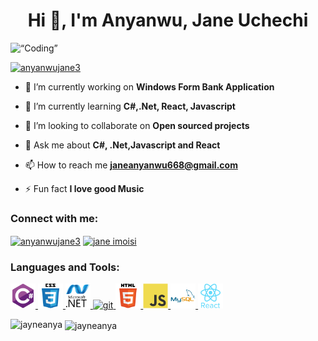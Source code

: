 <h1 align="center">Hi 👋, I'm Anyanwu, Jane Uchechi</h1>
<img align=“right” alt=“Coding” width=“400” src =“https://camo.githubusercontent.com/374987f773148e46b1851b9e3bc4bf71b182562dd002620ef3e4263cb3997130/68747470733a2f2f6d69726f2e6d656469756d2e636f6d2f6d61782f3837352f312a7164415731546a434e353768316c6275757a766368672e676966”/>
<p align="left"> <a href="https://twitter.com/anyanwujane3" target="blank"><img src="https://img.shields.io/twitter/follow/anyanwujane3?logo=twitter&style=for-the-badge" alt="anyanwujane3" /></a> </p>

- 🔭 I’m currently working on **Windows Form Bank Application**

- 🌱 I’m currently learning **C#,.Net, React, Javascript**

- 👯 I’m looking to collaborate on **Open sourced projects**

- 💬 Ask me about **C#, .Net,Javascript and React**

- 📫 How to reach me **janeanyanwu668@gmail.com**

- ⚡ Fun fact **I love good Music**

<h3 align="left">Connect with me:</h3>
<p align="left">
<a href="https://twitter.com/anyanwujane3" target="blank"><img align="center" src="https://raw.githubusercontent.com/rahuldkjain/github-profile-readme-generator/master/src/images/icons/Social/twitter.svg" alt="anyanwujane3" height="30" width="40" /></a>
<a href="https://linkedin.com/in/jane imoisi" target="blank"><img align="center" src="https://raw.githubusercontent.com/rahuldkjain/github-profile-readme-generator/master/src/images/icons/Social/linked-in-alt.svg" alt="jane imoisi" height="30" width="40" /></a>
</p>

<h3 align="left">Languages and Tools:</h3>
<p align="left"> <a href="https://www.w3schools.com/cs/" target="_blank" rel="noreferrer"> <img src="https://raw.githubusercontent.com/devicons/devicon/master/icons/csharp/csharp-original.svg" alt="csharp" width="40" height="40"/> </a> <a href="https://www.w3schools.com/css/" target="_blank" rel="noreferrer"> <img src="https://raw.githubusercontent.com/devicons/devicon/master/icons/css3/css3-original-wordmark.svg" alt="css3" width="40" height="40"/> </a> <a href="https://dotnet.microsoft.com/" target="_blank" rel="noreferrer"> <img src="https://raw.githubusercontent.com/devicons/devicon/master/icons/dot-net/dot-net-original-wordmark.svg" alt="dotnet" width="40" height="40"/> </a> <a href="https://git-scm.com/" target="_blank" rel="noreferrer"> <img src="https://www.vectorlogo.zone/logos/git-scm/git-scm-icon.svg" alt="git" width="40" height="40"/> </a> <a href="https://www.w3.org/html/" target="_blank" rel="noreferrer"> <img src="https://raw.githubusercontent.com/devicons/devicon/master/icons/html5/html5-original-wordmark.svg" alt="html5" width="40" height="40"/> </a> <a href="https://developer.mozilla.org/en-US/docs/Web/JavaScript" target="_blank" rel="noreferrer"> <img src="https://raw.githubusercontent.com/devicons/devicon/master/icons/javascript/javascript-original.svg" alt="javascript" width="40" height="40"/> </a> <a href="https://www.mysql.com/" target="_blank" rel="noreferrer"> <img src="https://raw.githubusercontent.com/devicons/devicon/master/icons/mysql/mysql-original-wordmark.svg" alt="mysql" width="40" height="40"/> </a> <a href="https://reactjs.org/" target="_blank" rel="noreferrer"> <img src="https://raw.githubusercontent.com/devicons/devicon/master/icons/react/react-original-wordmark.svg" alt="react" width="40" height="40"/> </a> </p>

<p><img align="left" src="https://github-readme-stats.vercel.app/api/top-langs?username=jayneanya&show_icons=true&locale=en&layout=compact" alt="jayneanya" /></p>

<p>&nbsp;<img align="center" src="https://github-readme-stats.vercel.app/api?username=jayneanya&show_icons=true&locale=en" alt="jayneanya" /></p>
